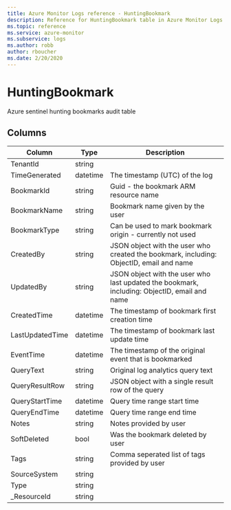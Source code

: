 ```yaml
---
title: Azure Monitor Logs reference - HuntingBookmark
description: Reference for HuntingBookmark table in Azure Monitor Logs.
ms.topic: reference
ms.service: azure-monitor
ms.subservice: logs
ms.author: robb
author: rboucher
ms.date: 2/20/2020
---
```


# HuntingBookmark

 Azure sentinel hunting bookmarks audit table

## Columns

|Column|Type|Description|
|---|---|---|
|TenantId|string||
|TimeGenerated|datetime|The timestamp (UTC) of the log|
|BookmarkId|string|Guid - the bookmark ARM resource name|
|BookmarkName|string|Bookmark name given by the user|
|BookmarkType|string|Can be used to mark bookmark origin - currently not used|
|CreatedBy|string|JSON object with the user who created the bookmark, including: ObjectID, email and name|
|UpdatedBy|string|JSON object with the user who last updated the bookmark, including: ObjectID, email and name|
|CreatedTime|datetime|The timestamp of bookmark first creation time|
|LastUpdatedTime|datetime|The timestamp of bookmark last update time|
|EventTime|datetime|The timestamp of the original event that is bookmarked|
|QueryText|string|Original log analytics query text|
|QueryResultRow|string|JSON object with a single result row of the query|
|QueryStartTime|datetime|Query time range start time|
|QueryEndTime|datetime|Query time range end time|
|Notes|string|Notes provided by user|
|SoftDeleted|bool|Was the bookmark deleted by user|
|Tags|string|Comma seperated list of tags provided by user|
|SourceSystem|string||
|Type|string||
|_ResourceId|string||

